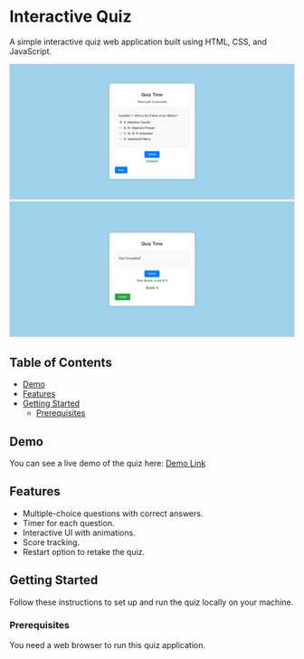# Interactive Quiz

A simple interactive quiz web application built using HTML, CSS, and JavaScript.

![Quiz Screenshot](./images/img.png)
![Quiz Screenshot](./images/img2.png)
## Table of Contents

- [Demo](#demo)
- [Features](#features)
- [Getting Started](#getting-started)
  - [Prerequisites](#prerequisites)
 
## Demo

You can see a live demo of the quiz here: [Demo Link](https://quiz-app1366.netlify.app/)

## Features

- Multiple-choice questions with correct answers.
- Timer for each question.
- Interactive UI with animations.
- Score tracking.
- Restart option to retake the quiz.

## Getting Started

Follow these instructions to set up and run the quiz locally on your machine.

### Prerequisites

You need a web browser to run this quiz application.


